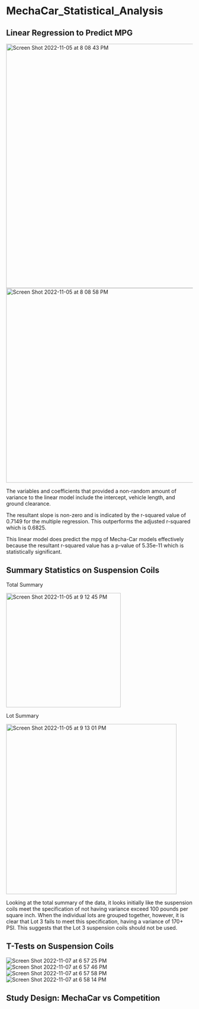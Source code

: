 # MechaCar_Statistical_Analysis

## Linear Regression to Predict MPG
<img width="660" alt="Screen Shot 2022-11-05 at 8 08 43 PM" src="https://user-images.githubusercontent.com/108832056/200147972-e25882e8-6d9d-4b39-ab7c-4d6d4c11feeb.png">
<img width="526" alt="Screen Shot 2022-11-05 at 8 08 58 PM" src="https://user-images.githubusercontent.com/108832056/200147977-8d74cef4-2261-4d4e-a891-f622b48a62c6.png">

The variables and coefficients that provided a non-random amount of variance to the linear model include the intercept, vehicle length, and ground clearance. 

The resultant slope is non-zero and is indicated by the r-squared value of 0.7149 for the multiple regression. This outperforms the adjusted r-squared which is 0.6825.

This linear model does predict the mpg of Mecha-Car models effectively because the resultant r-squared value has a p-value of 5.35e-11 which is statistically significant.

## Summary Statistics on Suspension Coils
Total Summary

<img width="309" alt="Screen Shot 2022-11-05 at 9 12 45 PM" src="https://user-images.githubusercontent.com/108832056/200149398-79965f87-a0f2-484b-920f-09c6b324a416.png">

Lot Summary

<img width="460" alt="Screen Shot 2022-11-05 at 9 13 01 PM" src="https://user-images.githubusercontent.com/108832056/200149401-99ecf7fa-7ee1-422e-b779-93f86be56632.png">

Looking at the total summary of the data, it looks initially like the suspension coils meet the specification of not having variance exceed 100 pounds per square inch. When the individual lots are grouped together, however, it is clear that Lot 3 fails to meet this specification, having a variance of 170+ PSI. This suggests that the Lot 3 suspension coils should not be used.

## T-Tests on Suspension Coils
![Screen Shot 2022-11-07 at 6 57 25 PM](https://user-images.githubusercontent.com/108832056/200440767-107ddd0b-48a9-4c62-b1e9-beed93badd5c.png)
![Screen Shot 2022-11-07 at 6 57 46 PM](https://user-images.githubusercontent.com/108832056/200440826-82b0e735-e585-466c-b4ed-f1edb1f210e4.png)
![Screen Shot 2022-11-07 at 6 57 58 PM](https://user-images.githubusercontent.com/108832056/200440850-4051f3b8-cfbd-4d3d-b177-298c838e7d28.png)
![Screen Shot 2022-11-07 at 6 58 14 PM](https://user-images.githubusercontent.com/108832056/200440883-5dedccaf-324a-4ae9-b1ca-4f2bf2534e7d.png)

## Study Design: MechaCar vs Competition
